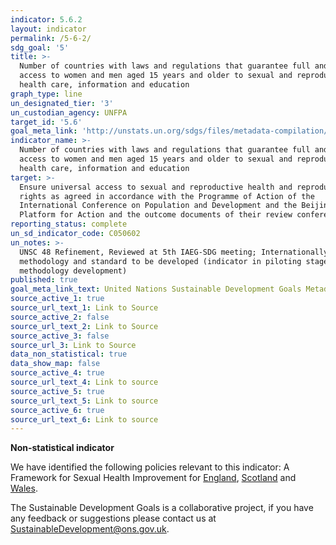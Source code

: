 ```yaml
---
indicator: 5.6.2
layout: indicator
permalink: /5-6-2/
sdg_goal: '5'
title: >-
  Number of countries with laws and regulations that guarantee full and equal
  access to women and men aged 15 years and older to sexual and reproductive
  health care, information and education
graph_type: line
un_designated_tier: '3'
un_custodian_agency: UNFPA
target_id: '5.6'
goal_meta_link: 'http://unstats.un.org/sdgs/files/metadata-compilation/Metadata-Goal-5.pdf'
indicator_name: >-
  Number of countries with laws and regulations that guarantee full and equal
  access to women and men aged 15 years and older to sexual and reproductive
  health care, information and education
target: >-
  Ensure universal access to sexual and reproductive health and reproductive
  rights as agreed in accordance with the Programme of Action of the
  International Conference on Population and Development and the Beijing
  Platform for Action and the outcome documents of their review conferences
reporting_status: complete
un_sd_indicator_code: C050602
un_notes: >-
  UNSC 48 Refinement, Reviewed at 5th IAEG-SDG meeting; Internationally agreed
  methodology and standard to be developed (indicator in piloting stage of
  methodology development)
published: true
goal_meta_link_text: United Nations Sustainable Development Goals Metadata (pdf 634kB)
source_active_1: true
source_url_text_1: Link to Source
source_active_2: false
source_url_text_2: Link to Source
source_active_3: false
source_url_3: Link to Source
data_non_statistical: true
data_show_map: false
source_active_4: true
source_url_text_4: Link to source
source_active_5: true
source_url_text_5: Link to source
source_active_6: true
source_url_text_6: Link to source
---
```

**Non-statistical indicator**

We have identified the following policies relevant to this indicator: A Framework for Sexual Health Improvement for [England](https://www.gov.uk/government/publications/a-framework-for-sexual-health-improvement-in-england), [Scotland](http://www.gov.scot/Resource/Doc/35596/0012575.pdf) and [Wales](http://www.wales.nhs.uk/sites3/documents/485/Strategy%20(English)1.pdf).

The Sustainable Development Goals is a collaborative project, if you have any feedback or suggestions please contact us at <SustainableDevelopment@ons.gov.uk>.